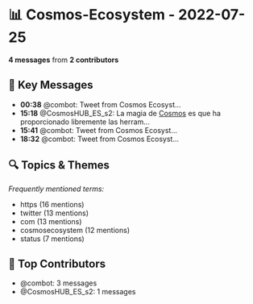 # 📊 Cosmos-Ecosystem - 2022-07-25
**4 messages** from **2 contributors**

## 💬 Key Messages
- **00:38** @combot: [‌‌‌‌‎⁠](https://twitter.com/CosmosEcosystem/status/1551366186788610049)Tweet from Cosmos Ecosyst...
- **15:18** @CosmosHUB_ES_s2: La magia de [Cosmos](http://t.me/Cosmos_Network_ES) es que ha proporcionado libremente las herram...
- **15:41** @combot: [‌‌‌‌‎⁠](https://twitter.com/CosmosEcosystem/status/1551593426826805248)Tweet from Cosmos Ecosyst...
- **18:32** @combot: [‌‌‌‌‎⁠](https://twitter.com/CosmosEcosystem/status/1551636510952259584)Tweet from Cosmos Ecosyst...

## 🔍 Topics & Themes
*Frequently mentioned terms:*
- https (16 mentions)
- twitter (13 mentions)
- com (13 mentions)
- cosmosecosystem (12 mentions)
- status (7 mentions)

## 👥 Top Contributors
- @combot: 3 messages
- @CosmosHUB_ES_s2: 1 messages